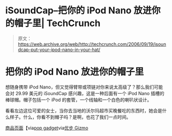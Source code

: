 # iSoundCap–把你的 iPod Nano 放进你的帽子里| TechCrunch

> 原文：<https://web.archive.org/web/http://techcrunch.com/2006/09/19/isoundcap-put-your-ipod-nano-in-your-hat/>

# 把你的 iPod Nano 放进你的帽子里

想随身携带 iPod Nano，但又觉得臂带或项链对你来说太高级了？那么我们可能会对 29.99 美元的 iSoundCap 感兴趣，这是一种后面有一个 iPod Nano 插槽的棒球帽。帽子包括一个 iPod 的套管，一个线轴和一个白色的喇叭状设计。

看看左边这位可爱的女士，当你去当地的沃尔玛超市买晚餐吃的东西时，她会是什么样子。什么，你看不到帽子吗？是啊，也花了我们一点时间。

[商品页面](https://web.archive.org/web/20130627214943/http://www.isoundcap.com/)【via[pop gadget](https://web.archive.org/web/20130627214943/http://www.isoundcap.com/)via[优步 Gizmo](https://web.archive.org/web/20130627214943/http://www.ubergizmo.com/15/archives/2006/09/wear_your_ipod_with_the_isoundcap.html)